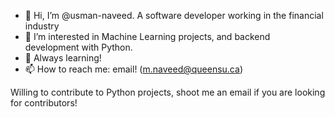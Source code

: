 - 👋 Hi, I’m @usman-naveed. A software developer working in the financial industry
- 👀 I’m interested in Machine Learning projects, and backend development with Python.
- 🌱 Always learning!
- 📫 How to reach me: email! (m.naveed@queensu.ca)

Willing to contribute to Python projects, shoot me an email if you are looking for contributors!

<!---
usman-naveed/usman-naveed is a ✨ special ✨ repository because its `README.md` (this file) appears on your GitHub profile.
You can click the Preview link to take a look at your changes.
--->
